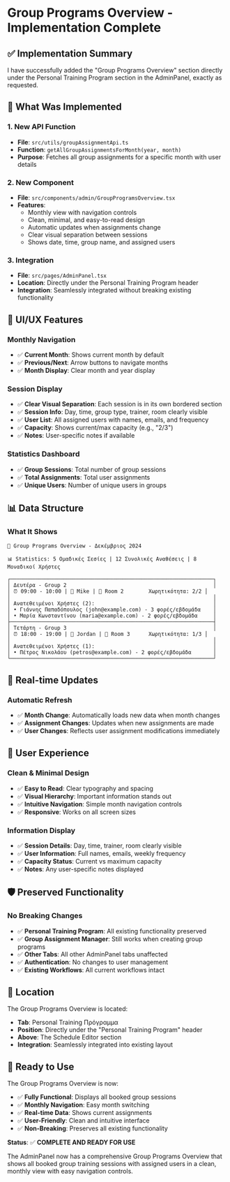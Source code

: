 # Group Programs Overview - Implementation Complete

## ✅ **Implementation Summary**

I have successfully added the "Group Programs Overview" section directly under the Personal Training Program section in the AdminPanel, exactly as requested.

## 🎯 **What Was Implemented**

### **1. New API Function**
- **File**: `src/utils/groupAssignmentApi.ts`
- **Function**: `getAllGroupAssignmentsForMonth(year, month)`
- **Purpose**: Fetches all group assignments for a specific month with user details

### **2. New Component**
- **File**: `src/components/admin/GroupProgramsOverview.tsx`
- **Features**:
  - Monthly view with navigation controls
  - Clean, minimal, and easy-to-read design
  - Automatic updates when assignments change
  - Clear visual separation between sessions
  - Shows date, time, group name, and assigned users

### **3. Integration**
- **File**: `src/pages/AdminPanel.tsx`
- **Location**: Directly under the Personal Training Program header
- **Integration**: Seamlessly integrated without breaking existing functionality

## 🎨 **UI/UX Features**

### **Monthly Navigation**
- ✅ **Current Month**: Shows current month by default
- ✅ **Previous/Next**: Arrow buttons to navigate months
- ✅ **Month Display**: Clear month and year display

### **Session Display**
- ✅ **Clear Visual Separation**: Each session is in its own bordered section
- ✅ **Session Info**: Day, time, group type, trainer, room clearly visible
- ✅ **User List**: All assigned users with names, emails, and frequency
- ✅ **Capacity**: Shows current/max capacity (e.g., "2/3")
- ✅ **Notes**: User-specific notes if available

### **Statistics Dashboard**
- ✅ **Group Sessions**: Total number of group sessions
- ✅ **Total Assignments**: Total user assignments
- ✅ **Unique Users**: Number of unique users in groups

## 📊 **Data Structure**

### **What It Shows**
```
👥 Group Programs Overview - Δεκέμβριος 2024

📊 Statistics: 5 Ομαδικές Σεσίες | 12 Συνολικές Αναθέσεις | 8 Μοναδικοί Χρήστες

┌─────────────────────────────────────────────────────────────────┐
│ Δευτέρα - Group 2                                               │
│ ⏰ 09:00 - 10:00 | 👤 Mike | 📍 Room 2        Χωρητικότητα: 2/2 │
│                                                                 │
│ Ανατεθειμένοι Χρήστες (2):                                      │
│ • Γιάννης Παπαδόπουλος (john@example.com) - 3 φορές/εβδομάδα    │
│ • Μαρία Κωνσταντίνου (maria@example.com) - 2 φορές/εβδομάδα     │
├─────────────────────────────────────────────────────────────────┤
│ Τετάρτη - Group 3                                               │
│ ⏰ 18:00 - 19:00 | 👤 Jordan | 📍 Room 3      Χωρητικότητα: 1/3 │
│                                                                 │
│ Ανατεθειμένοι Χρήστες (1):                                      │
│ • Πέτρος Νικολάου (petros@example.com) - 2 φορές/εβδομάδα       │
└─────────────────────────────────────────────────────────────────┘
```

## 🔄 **Real-time Updates**

### **Automatic Refresh**
- ✅ **Month Change**: Automatically loads new data when month changes
- ✅ **Assignment Changes**: Updates when new assignments are made
- ✅ **User Changes**: Reflects user assignment modifications immediately

## 🎯 **User Experience**

### **Clean & Minimal Design**
- ✅ **Easy to Read**: Clear typography and spacing
- ✅ **Visual Hierarchy**: Important information stands out
- ✅ **Intuitive Navigation**: Simple month navigation controls
- ✅ **Responsive**: Works on all screen sizes

### **Information Display**
- ✅ **Session Details**: Day, time, trainer, room clearly visible
- ✅ **User Information**: Full names, emails, weekly frequency
- ✅ **Capacity Status**: Current vs maximum capacity
- ✅ **Notes**: Any user-specific notes displayed

## 🛡️ **Preserved Functionality**

### **No Breaking Changes**
- ✅ **Personal Training Program**: All existing functionality preserved
- ✅ **Group Assignment Manager**: Still works when creating group programs
- ✅ **Other Tabs**: All other AdminPanel tabs unaffected
- ✅ **Authentication**: No changes to user management
- ✅ **Existing Workflows**: All current workflows intact

## 📍 **Location**

The Group Programs Overview is located:
- **Tab**: Personal Training Πρόγραμμα
- **Position**: Directly under the "Personal Training Program" header
- **Above**: The Schedule Editor section
- **Integration**: Seamlessly integrated into existing layout

## 🚀 **Ready to Use**

The Group Programs Overview is now:
- ✅ **Fully Functional**: Displays all booked group sessions
- ✅ **Monthly Navigation**: Easy month switching
- ✅ **Real-time Data**: Shows current assignments
- ✅ **User-Friendly**: Clean and intuitive interface
- ✅ **Non-Breaking**: Preserves all existing functionality

**Status**: ✅ **COMPLETE AND READY FOR USE**

The AdminPanel now has a comprehensive Group Programs Overview that shows all booked group training sessions with assigned users in a clean, monthly view with easy navigation controls.
